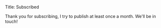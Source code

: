 Title: Subscribed

Thank you for subscribing, I try to publish at least once a month. We'll be in touch!
